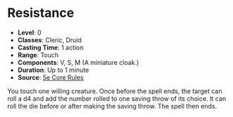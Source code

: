# Resistance

- **Level**: 0
- **Classes**: Cleric, Druid
- **Casting Time**: 1 action
- **Range**: Touch
- **Components**: V, S, M (A miniature cloak.)
- **Duration**: Up to 1 minute
- **Source**: [5e Core Rules](http://dnd.wizards.com/articles/features/systems-reference-document-srd)

You touch one willing creature. Once before the spell ends, the target can roll a d4 and add the number rolled to one saving throw of its choice. It can roll the die before or after making the saving throw. The spell then ends.

